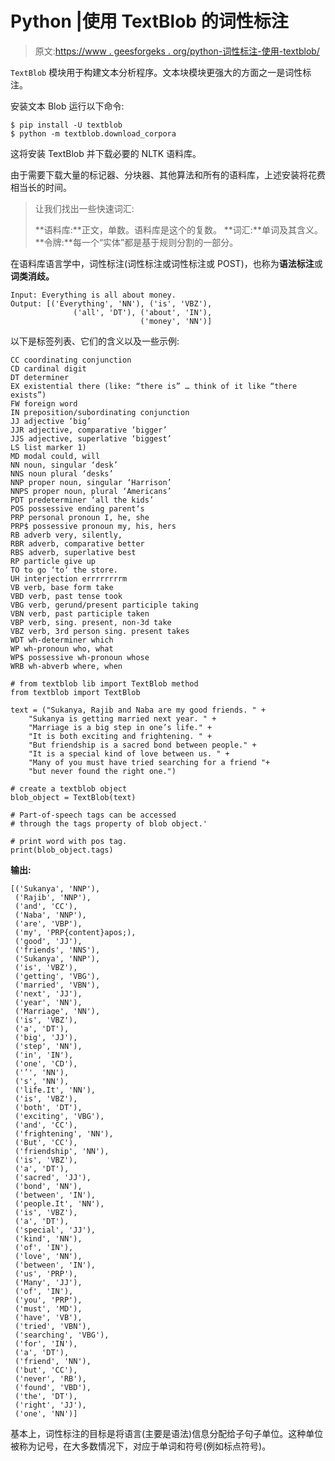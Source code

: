 # Python |使用 TextBlob 的词性标注

> 原文:[https://www . geesforgeks . org/python-词性标注-使用-textblob/](https://www.geeksforgeeks.org/python-part-of-speech-tagging-using-textblob/)

`TextBlob` 模块用于构建文本分析程序。文本块模块更强大的方面之一是词性标注。

安装文本 Blob 运行以下命令:

```
$ pip install -U textblob
$ python -m textblob.download_corpora

```

这将安装 TextBlob 并下载必要的 NLTK 语料库。

由于需要下载大量的标记器、分块器、其他算法和所有的语料库，上述安装将花费相当长的时间。

> 让我们找出一些快速词汇:
> 
> **语料库:**正文，单数。语料库是这个的复数。
> **词汇:**单词及其含义。
> **令牌:**每一个“实体”都是基于规则分割的一部分。

在语料库语言学中，词性标注(词性标注或词性标注或 POST)，也称为**语法标注**或**词类消歧。**

```
Input: Everything is all about money.
Output: [('Everything', 'NN'), ('is', 'VBZ'), 
              ('all', 'DT'), ('about', 'IN'), 
                             ('money', 'NN')] 

```

以下是标签列表、它们的含义以及一些示例:

```
CC coordinating conjunction
CD cardinal digit
DT determiner
EX existential there (like: “there is” … think of it like “there exists”)
FW foreign word
IN preposition/subordinating conjunction
JJ adjective ‘big’
JJR adjective, comparative ‘bigger’
JJS adjective, superlative ‘biggest’
LS list marker 1)
MD modal could, will
NN noun, singular ‘desk’
NNS noun plural ‘desks’
NNP proper noun, singular ‘Harrison’
NNPS proper noun, plural ‘Americans’
PDT predeterminer ‘all the kids’
POS possessive ending parent‘s
PRP personal pronoun I, he, she
PRP$ possessive pronoun my, his, hers
RB adverb very, silently,
RBR adverb, comparative better
RBS adverb, superlative best
RP particle give up
TO to go ‘to‘ the store.
UH interjection errrrrrrrm
VB verb, base form take
VBD verb, past tense took
VBG verb, gerund/present participle taking
VBN verb, past participle taken
VBP verb, sing. present, non-3d take
VBZ verb, 3rd person sing. present takes
WDT wh-determiner which
WP wh-pronoun who, what
WP$ possessive wh-pronoun whose
WRB wh-abverb where, when

```

```
# from textblob lib import TextBlob method
from textblob import TextBlob

text = ("Sukanya, Rajib and Naba are my good friends. " +
    "Sukanya is getting married next year. " +
    "Marriage is a big step in one’s life." +
    "It is both exciting and frightening. " + 
    "But friendship is a sacred bond between people." +
    "It is a special kind of love between us. " +
    "Many of you must have tried searching for a friend "+ 
    "but never found the right one.")

# create a textblob object
blob_object = TextBlob(text)

# Part-of-speech tags can be accessed 
# through the tags property of blob object.'

# print word with pos tag.
print(blob_object.tags)
```

**输出:**

```
[('Sukanya', 'NNP'),
 ('Rajib', 'NNP'),
 ('and', 'CC'),
 ('Naba', 'NNP'),
 ('are', 'VBP'),
 ('my', 'PRP{content}apos;),
 ('good', 'JJ'),
 ('friends', 'NNS'),
 ('Sukanya', 'NNP'),
 ('is', 'VBZ'),
 ('getting', 'VBG'),
 ('married', 'VBN'),
 ('next', 'JJ'),
 ('year', 'NN'),
 ('Marriage', 'NN'),
 ('is', 'VBZ'),
 ('a', 'DT'),
 ('big', 'JJ'),
 ('step', 'NN'),
 ('in', 'IN'),
 ('one', 'CD'),
 ('’', 'NN'),
 ('s', 'NN'),
 ('life.It', 'NN'),
 ('is', 'VBZ'),
 ('both', 'DT'),
 ('exciting', 'VBG'),
 ('and', 'CC'),
 ('frightening', 'NN'),
 ('But', 'CC'),
 ('friendship', 'NN'),
 ('is', 'VBZ'),
 ('a', 'DT'),
 ('sacred', 'JJ'),
 ('bond', 'NN'),
 ('between', 'IN'),
 ('people.It', 'NN'),
 ('is', 'VBZ'),
 ('a', 'DT'),
 ('special', 'JJ'),
 ('kind', 'NN'),
 ('of', 'IN'),
 ('love', 'NN'),
 ('between', 'IN'),
 ('us', 'PRP'),
 ('Many', 'JJ'),
 ('of', 'IN'),
 ('you', 'PRP'),
 ('must', 'MD'),
 ('have', 'VB'),
 ('tried', 'VBN'),
 ('searching', 'VBG'),
 ('for', 'IN'),
 ('a', 'DT'),
 ('friend', 'NN'),
 ('but', 'CC'),
 ('never', 'RB'),
 ('found', 'VBD'),
 ('the', 'DT'),
 ('right', 'JJ'),
 ('one', 'NN')]

```

基本上，词性标注的目标是将语言(主要是语法)信息分配给子句子单位。这种单位被称为记号，在大多数情况下，对应于单词和符号(例如标点符号)。